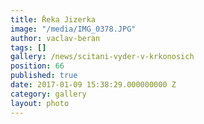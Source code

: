 ```yaml
---
title: Řeka Jizerka
image: "/media/IMG_0378.JPG"
author: vaclav-beran
tags: []
gallery: /news/scitani-vyder-v-krkonosich
position: 66
published: true
date: 2017-01-09 15:38:29.000000000 Z
category: gallery
layout: photo
---
```

